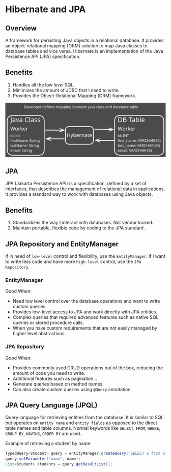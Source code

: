 # Hibernate and JPA

## Overview

A framework for persisting Java objects in a relational database. It provides an object-relational mapping (ORM) solution to map Java classes to database tables and vice versa. Hibernate is an implementation of the Java Persistence API (JPA) specification.

## Benefits

1. Handles all the low level SQL.
2. Minimizes the amount of JDBC that I need to write.
3. Provides the Object-Relational Mapping (ORM) framework.

![Hibernate](./files/hibernate.svg)

## JPA

JPA (Jakarta Persistence API) is a specification, defined by a set of interfaces, that describes the management of relational data in applications. It provides a standard way to work with databases using Java objects.

## Benefits

1. Standardizes the way I interact with databases. Not vendor locked.
2. Maintain portable, flexible code by coding to the JPA standard.

## JPA Repository and EntityManager

If in need of `low-level` control and flexibility, use the `EntityManager`. If I want to write less code and have more `high-level` control, use the `JPA Repository`.

### EntityManager

Good When:

- Need low level control over the database operations and want to write custom queries.
- Provides low-level access to JPA and work directly with JPA entities.
- Complex queries that required advanced features such as native SQL queries or stored procedure calls.
- When you have custom requirements that are not easily managed by higher level abstractions.

### JPA Repository

Good When:

- Provides commonly used CRUD operations out of the box, reducing the amount of code you need to write.
- Additional features such as pagination...
- Generate queries based on method names.
- Can also create custom queries using `@Query` annotation.

## JPA Query Language (JPQL)

Query language for retrieving entities from the database. It is similar to SQL but operates on `entity name` and `entity fields` as opposed to the direct table names and table columns. Normal keywords like `SELECT`, `FROM`, `WHERE`, `GROUP BY`, `HAVING`, `ORDER BY` are used.

Example of retrieving a student by name:
```java
TypedQuery<Student> query = entityManager.createQuery("SELECT s from Student s WHERE s.name=:name", Student.class);
query.setParameter("name", name);
List<Student> students = query.getResultList();
```
